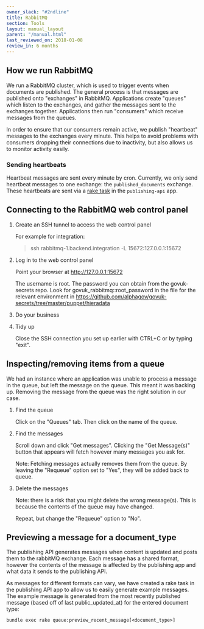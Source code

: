 ```yaml
---
owner_slack: "#2ndline"
title: RabbitMQ
section: Tools
layout: manual_layout
parent: "/manual.html"
last_reviewed_on: 2018-01-08
review_in: 6 months
---
```


## How we run RabbitMQ

We run a RabbitMQ cluster, which is used to trigger events when
documents are published. The general process is that messages are
published onto "exchanges" in RabbitMQ. Applications create "queues"
which listen to the exchanges, and gather the messages sent to the
exchanges together. Applications then run "consumers" which receive
messages from the queues.

In order to ensure that our consumers remain active, we publish
"heartbeat" messages to the exchanges every minute. This helps to avoid
problems with consumers dropping their connections due to inactivity,
but also allows us to monitor activity easily.

### Sending heartbeats

Heartbeat messages are sent every minute by cron. Currently, we only
send heartbeat messages to one exchange: the `published_documents`
exchange. These heartbeats are sent via a [rake task][heartbeat_rake_task]
in the `publishing-api` app.

[heartbeat_rake_task]: https://github.com/alphagov/publishing-api/blob/012cb3f1ceb3b18e7059a367cc4030aa0763afb4/lib/tasks/heartbeat_messages.rake

## Connecting to the RabbitMQ web control panel

1.  Create an SSH tunnel to access the web control panel

    For example for integration:

    > ssh rabbitmq-1.backend.integration -L 15672:127.0.0.1:15672

2.  Log in to the web control panel

    Point your browser at <http://127.0.0.1:15672>

    The username is root. The password you can obtain from the govuk-secrets
    repo. Look for govuk\_rabbitmq::root\_password in the file for the
    relevant environment in
    <https://github.com/alphagov/govuk-secrets/tree/master/puppet/hieradata>

3.  Do your business
4.  Tidy up

    Close the SSH connection you set up earlier with CTRL+C or by typing
    "exit".

## Inspecting/removing items from a queue

We had an instance where an application was unable to process a message
in the queue, but left the message on the queue. This meant it was
backing up. Removing the message from the queue was the right solution
in our case.

1.  Find the queue

    Click on the "Queues" tab. Then click on the name of the queue.

2.  Find the messages

    Scroll down and click "Get messages". Clicking the "Get Message(s)"
    button that appears will fetch however many messages you ask for.

    Note: Fetching messages actually removes them from the queue. By leaving
    the "Requeue" option set to "Yes", they will be added back to queue.

3.  Delete the messages

    Note: there is a risk that you might delete the wrong message(s). This
    is because the contents of the queue may have changed.

    Repeat, but change the "Requeue" option to "No".

## Previewing a message for a document_type

The publishing API generates messages when content is updated and posts them
to the rabbitMQ exchange. Each message has a shared format, however the contents
of the message is affected by the publishing app and what data it sends to the
publishing API.

As messages for different formats can vary, we have created a rake task in the
publishing API app to allow us to easily generate example messages. The example
message is generated from the most recently published message (based off of
last public_updated_at) for the entered document type:

```
bundle exec rake queue:preview_recent_message[<document_type>]
```
